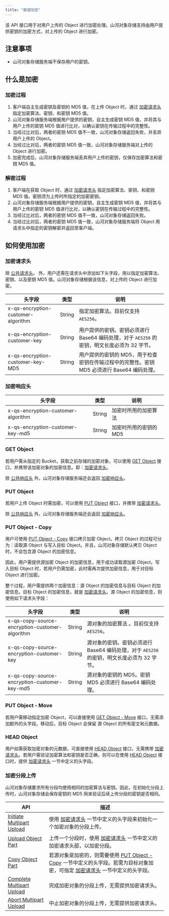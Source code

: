 ```yaml
---
title: "数据加密"
---
```


该 API 接口用于对用户上传的 Object 进行加密处理。山河对象存储支持由用户提供密钥的加密方式，对上传的 Object 进行加密。

## 注意事项

- 山河对象存储服务端不保存用户的密钥。

## 什么是加密

### 加密过程

1. 客户端自主生成密钥及密钥的 MD5 值，在上传 Object 时，通过 [加密请求头](#加密请求头) 指定加密算法、密钥、和密钥 MD5 值。
2. 山河对象存储服务端根据用户提供的密钥，自主生成密钥 MD5 值，并将其与用户上传的密钥 MD5 值进行比对，以确认密钥在传输过程中的完整性。
3. 当经过比对后，两者的密钥 MD5 值不一致，山河对象存储返回失败，并丢弃用户上传的 Object。
4. 当经过比对后，两者的密钥 MD5 值一致，山河对象存储服务端对上传的 Object 进行加密。
5. 加密完成后，山河对象存储服务端丢弃用户上传的密钥，仅保存加密算法和密钥 MD5 值。

### 解密过程

1. 客户端在获取 Object 时，通过 [加密请求头](#加密请求头) 指定加密算法、密钥、和密钥 MD5 值。密钥须为上传时所指定的加密密钥。
2. 山河对象存储服务端根据用户提供的密钥，自主生成密钥 MD5 值，并将其与用户上传的密钥 MD5 值进行比对，以确认密钥在传输过程中的完整性。
3. 当经过比对后，两者的密钥 MD5 值不一致，山河对象存储返回失败。
4. 当经过比对后，两者的密钥 MD5 值一致，山河对象存储服务端将 Object 用请求头中指定的密钥解密并返回至客户端。

## 如何使用加密

### 加密请求头

除 [公共请求头](/storage/object-storage/api/common_header/#请求头字段-request-header)。 外，用户还需在请求头中添加如下头字段，用以指定加密算法、密钥、以及密钥 MD5 值。山河对象存储根据该信息，对上传的 Object 进行加密。

| 头字段 | 类型 | 说明 |
| --- | --- | --- |
| x-qs-encryption-customer-algorithm | String | 指定加密算法。目前仅支持 `AES256`。 |
| x-qs-encryption-customer-key | String | 用户提供的密钥。密钥必须进行 Base64 编码处理，对于 `AES256` 的密钥，明文长度必须为 32 字节。 |
| x-qs-encryption-customer-key-MD5 | String | 用户提供的密钥的 MD5，用于检查密钥在传输过程中的完整性。密钥 MD5 必须进行 Base64 编码处理。 |

### 加密响应头

| 头字段 | 类型 | 说明 |
| --- | --- | --- |
| x-qs-encryption-customer-algorithm | String | 加密时所用的加密算法 |
| x-qs-encryption-customer-key-md5 | String | 加密时所用的密钥的 MD5 |

### GET Object

若用户需从指定的 Bucket，获取之前存储的加密对象，可以使用 [GET Object](../basic_opt/get/) 接口，并携带该加密对象的加密信息。即：[加密请求头](#加密请求头)。

除 [公共响应头](/storage/object-storage/api/common_header/#响应头字段-response-header) 外，山河对象存储服务端还会返回 [加密响应头](#加密响应头)。

### PUT Object

若用户上传 Object 时需加密，可以使用 [PUT Object](../basic_opt/put/) 接口，并携带 [加密请求头](#加密请求头)。

除 [公共响应头](/storage/object-storage/api/common_header/#响应头字段-response-header) 外，山河对象存储服务端还会返回 [加密响应头](#加密响应头)。

### PUT Object - Copy

用户可使用 [PUT Object - Copy](../basic_opt/copy/) 接口拷贝加密 Object。拷贝 Object 的过程可分为：读取源 Object 与写入目标 Object。并且，山河对象存储默认拷贝 Object 时，不会包含源 Object 的加密信息。

因此，用户需提供源加密 Object 的加密信息，用于成功读取源加密 Object。写入目标 Object 时，若用户仍需加密，此时需再次提供加密信息，用于对目标 Object 进行加密。

整个过程，用户需提供两个加密信息：源 Object 的加密信息与目标 Object 的加密信息。目标 Object 的加密信息，就是 [加密请求头](#加密请求头)。源 Object 的加密信息，则使用如下请求头字段：

| 头字段 | 类型 | 说明 |
| --- | --- | --- |
| x-qs-copy-source-encryption-customer-algorithm | String | 源对象的加密算法 。目前仅支持 `AES256`。|
| x-qs-copy-source-encryption-customer-key | String | 源对象的密钥。密钥必须进行 Base64 编码处理，对于 `AES256` 的密钥，明文长度必须为 32 字节。|
| x-qs-copy-source-encryption-customer-key-md5 | String | 源对象的密钥的 MD5。密钥 MD5 必须进行 Base64 编码处理。 |

### PUT Object - Move

若用户需移动指定加密 Object，可以直接使用 [GET Object - Move](../basic_opt/move/) 接口，无需添加额外的头字段。移动后，目标 Object 会保留 源 Object 的所有密文和元数据。

### HEAD Object

用户如需获取加密对象的元数据，可直接使用 [HEAD Object](../basic_opt/head/) 接口，无需携带 [加密请求头](#加密请求头)。若用户需验证加密算法和密钥是否正确，则可以在使用 [HEAD Object](../basic_opt/head/) 接口时，提供 [加密请求头](#加密请求头) 一节中定义的头字段。

### 加密分段上传

山河对象存储要求所有分段均使用相同的加密算法与密钥。因此，在初始化分段上传时，山河对象存储会保存密钥的 MD5 用来验证后续上传分段的密钥是否相同。

| API | 描述 |
| --- | --- |
| [Initiate Multipart Upload](/storage/object-storage/api/object/multipart/initiate) | 使用 [加密请求头](#加密请求头) 一节中定义的头字段来初始化一个加密对象的分段上传。 |
| [Upload Object Part](/storage/object-storage/api/object/multipart/upload) | 上传一个分段时，使用 [加密请求头](#加密请求头) 一节中定义的加密请求头部，以加密分段。 |
| [Copy Object Part](/storage/object-storage/api/object/multipart/copy) | 若源对象是加密的，则需要使用 [PUT Object - Copy](#put-object---copy) 一节中定义的头字段。若需为目标对象加密，可指定 [加密请求头](#加密请求头) 一节中定义的头字段。 |
| [Complete Multipart Upload](/storage/object-storage/api/object/multipart/complete) | 完成加密对象的分段上传，无需提供加密请求头。 |
| [Abort Multipart Upload](/storage/object-storage/api/object/multipart/abort) | 中止加密对象的分段上传，无需提供加密请求头。 |

